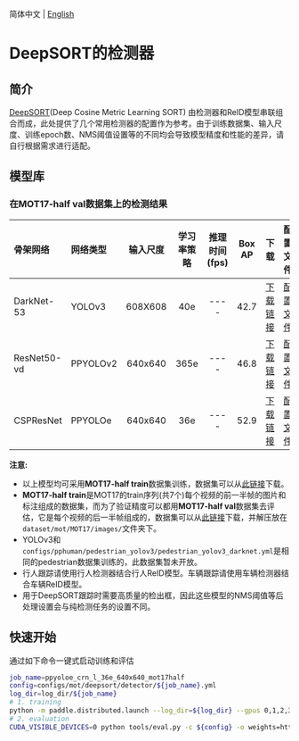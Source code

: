 简体中文 | [English](README.md)

# DeepSORT的检测器

## 简介
[DeepSORT](https://arxiv.org/abs/1812.00442)(Deep Cosine Metric Learning SORT) 由检测器和ReID模型串联组合而成，此处提供了几个常用检测器的配置作为参考。由于训练数据集、输入尺度、训练epoch数、NMS阈值设置等的不同均会导致模型精度和性能的差异，请自行根据需求进行适配。

## 模型库

### 在MOT17-half val数据集上的检测结果
| 骨架网络         | 网络类型          |   输入尺度   | 学习率策略    |推理时间(fps)   |  Box AP |   下载    | 配置文件 |
| :-------------- | :-------------  | :--------:  | :---------: | :-----------: | :-----: | :------: | :-----: |
| DarkNet-53      | YOLOv3          |   608X608   |   40e      |      ----     |  42.7   | [下载链接](https://paddledet.bj.bcebos.com/models/mot/deepsort/yolov3_darknet53_40e_608x608_mot17half.pdparams)  | [配置文件](./yolov3_darknet53_40e_608x608_mot17half.yml) |
| ResNet50-vd     | PPYOLOv2        |   640x640   |   365e      |      ----     |  46.8   | [下载链接](https://paddledet.bj.bcebos.com/models/mot/deepsort/ppyolov2_r50vd_dcn_365e_640x640_mot17half.pdparams)  | [配置文件](./ppyolov2_r50vd_dcn_365e_640x640_mot17half.yml) |
| CSPResNet       | PPYOLOe         |   640x640   |   36e       |      ----     |  52.9   | [下载链接](https://paddledet.bj.bcebos.com/models/mot/deepsort/ppyoloe_crn_l_36e_640x640_mot17half.pdparams)     | [配置文件](./ppyoloe_crn_l_36e_640x640_mot17half.yml)    |

**注意:**
  - 以上模型均可采用**MOT17-half train**数据集训练，数据集可以从[此链接](https://bj.bcebos.com/v1/paddledet/data/mot/MOT17.zip)下载。
  - **MOT17-half train**是MOT17的train序列(共7个)每个视频的前一半帧的图片和标注组成的数据集，而为了验证精度可以都用**MOT17-half val**数据集去评估，它是每个视频的后一半帧组成的，数据集可以从[此链接](https://paddledet.bj.bcebos.com/data/mot/mot17half/annotations.zip)下载，并解压放在`dataset/mot/MOT17/images/`文件夹下。
  - YOLOv3和`configs/pphuman/pedestrian_yolov3/pedestrian_yolov3_darknet.yml`是相同的pedestrian数据集训练的，此数据集暂未开放。
  - 行人跟踪请使用行人检测器结合行人ReID模型。车辆跟踪请使用车辆检测器结合车辆ReID模型。
  - 用于DeepSORT跟踪时需要高质量的检出框，因此这些模型的NMS阈值等后处理设置会与纯检测任务的设置不同。


## 快速开始

通过如下命令一键式启动训练和评估
```bash
job_name=ppyoloe_crn_l_36e_640x640_mot17half
config=configs/mot/deepsort/detector/${job_name}.yml
log_dir=log_dir/${job_name}
# 1. training
python -m paddle.distributed.launch --log_dir=${log_dir} --gpus 0,1,2,3,4,5,6,7 tools/train.py -c ${config} --eval --amp
# 2. evaluation
CUDA_VISIBLE_DEVICES=0 python tools/eval.py -c ${config} -o weights=https://paddledet.bj.bcebos.com/models/mot/${job_name}.pdparams
```

